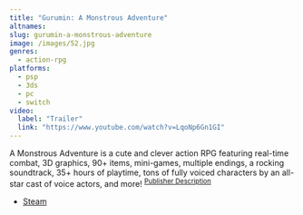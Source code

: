 ```yaml
---
title: "Gurumin: A Monstrous Adventure"
altnames:
slug: gurumin-a-monstrous-adventure
image: /images/52.jpg
genres:
  - action-rpg
platforms:
  - psp
  - 3ds
  - pc
  - switch
video:
  label: "Trailer"
  link: "https://www.youtube.com/watch?v=LqoNp6Gn1GI"
---
```


A Monstrous Adventure is a cute and clever action RPG featuring real-time combat, 3D graphics, 90+ items, mini-games, multiple endings, a rocking soundtrack, 35+ hours of playtime, tons of fully voiced characters by an all-star cast of voice actors, and more! <sup>[Publisher Description](https://store.steampowered.com/app/322290/Gurumin_A_Monstrous_Adventure/)</sup>

* [Steam](https://store.steampowered.com/app/322290/Gurumin_A_Monstrous_Adventure/)